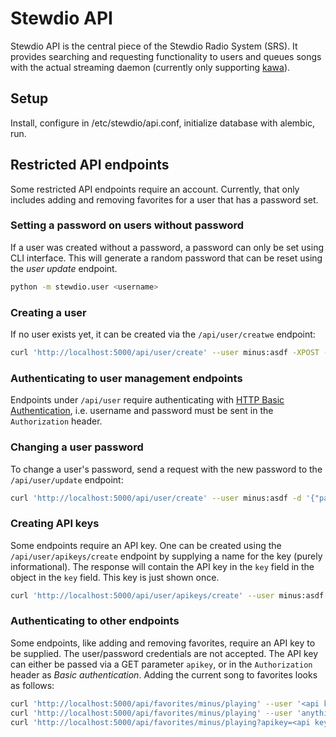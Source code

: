# Stewdio API

Stewdio API is the central piece of the Stewdio Radio System (SRS). It provides searching and requesting functionality to users and queues songs with the actual streaming daemon (currently only supporting [kawa](https://github.com/Luminarys/kawa)).


## Setup

Install, configure in /etc/stewdio/api.conf, initialize database with alembic, run.



## Restricted API endpoints
Some restricted API endpoints require an account. Currently, that only includes adding and removing favorites for a user that has a password set.


### Setting a password on users without password
If a user was created without a password, a password can only be set using CLI interface. This will generate a random password that can be reset using the *user update* endpoint.

```sh
python -m stewdio.user <username>
```


### Creating a user
If no user exists yet, it can be created via the `/api/user/creatwe` endpoint:

```sh
curl 'http://localhost:5000/api/user/create' --user minus:asdf -XPOST -s | jq
```


### Authenticating to user management endpoints
Endpoints under `/api/user` require authenticating with [HTTP Basic Authentication](https://en.wikipedia.org/wiki/Basic_access_authentication), i.e. username and password must be sent in the `Authorization` header.


### Changing a user password
To change a user's password, send a request with the new password to the `/api/user/update` endpoint:

```sh
curl 'http://localhost:5000/api/user/create' --user minus:asdf -d '{"password":"newasdf"}' -s | jq
```


### Creating API keys
Some endpoints require an API key. One can be created using the `/api/user/apikeys/create` endpoint by supplying a name for the key (purely informational). The response will contain the API key in the `key` field in the object in the `key` field. This key is just shown once.

```sh
curl 'http://localhost:5000/api/user/apikeys/create' --user minus:asdf -d '{"name":"cli request script"}' -s | jq .key.key
```


### Authenticating to other endpoints
Some endpoints, like adding and removing favorites, require an API key to be supplied. The user/password credentials are not accepted. The API key can either be passed via a GET parameter `apikey`, or in the `Authorization` header as *Basic authentication*. Adding the current song to favorites looks as follows:

```sh
curl 'http://localhost:5000/api/favorites/minus/playing' --user '<api key>:' -XPUT
curl 'http://localhost:5000/api/favorites/minus/playing' --user 'anything:<api key>' -XPUT
curl 'http://localhost:5000/api/favorites/minus/playing?apikey=<api key>' -XPUT
```
